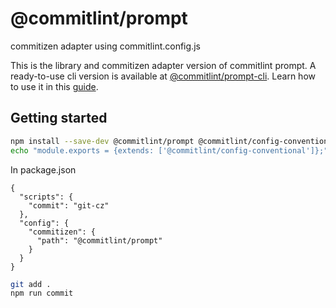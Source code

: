 # @commitlint/prompt

commitizen adapter using commitlint.config.js

This is the library and commitizen adapter version of commitlint prompt.
A ready-to-use cli version is available at [@commitlint/prompt-cli](../prompt-cli).
Learn how to use it in this [guide](https://commitlint.js.org/guides/use-prompt).

## Getting started

```bash
npm install --save-dev @commitlint/prompt @commitlint/config-conventional commitizen
echo "module.exports = {extends: ['@commitlint/config-conventional']};" > commitlint.config.js
```

In package.json

```
{
  "scripts": {
    "commit": "git-cz"
  },
  "config": {
    "commitizen": {
      "path": "@commitlint/prompt"
    }
  }
}
```

```bash
git add .
npm run commit
```
